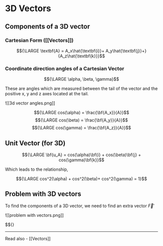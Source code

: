 # 3D Vectors
## Components of a 3D vector

### Cartesian Form ([[Vectors]])
$${\LARGE \textbf{A} = A_x\hat{\textbf{i}}+ A_y\hat{\textbf{j}}+}{A_z\hat{\textbf{k}}}$$

### Coordinate direction angles of a Cartesian Vector

$${\LARGE \alpha, \beta, \gamma}$$

These are angles which are measured between the tail of the vector and the positive x, y and z axes located at the tail.

![[3d vector angles.png]]

$${\LARGE cos(\alpha) = \frac{\bf{A_x}}{A}}$$
$${\LARGE cos(\beta) = \frac{\bf{A_y}}{A}}$$
$${\LARGE cos(\gamma) = \frac{\bf{A_z}}{A}}$$

## Unit Vector (for 3D)

$${\LARGE \bf{u_A} = cos(\alpha)\bf{i} + cos(\beta)\bf{j} + cos(\gamma)\bf{k}}$$

Which leads to the relationship,

$${\LARGE cos^2(\alpha) + cos^2(\beta)+ cos^2(\gamma) = 1}$$


## Problem with 3D vectors
To find the components of a 3D vector, we need to find an extra vector ${\vec{F}'}$

![[problem with vectors.png]]

$${}

---
Read also - [[Vectors]]